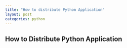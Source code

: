 ```yaml
---
title: "How to distribute Python Application"
layout: post
categories: python 
---
```


## How to Distribute Python Application



[1]:https://www.digitalocean.com/community/tutorials/how-to-package-and-distribute-python-applications
